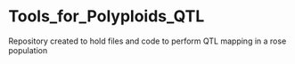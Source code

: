 # Tools_for_Polyploids_QTL
Repository created to hold files and code to perform QTL mapping in a rose population
